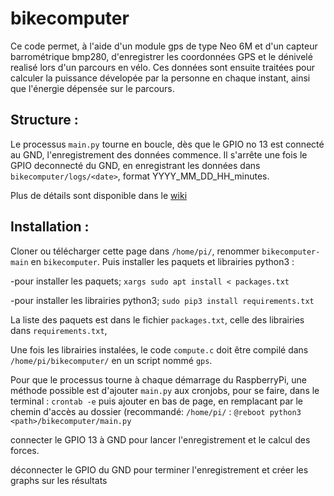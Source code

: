# bikecomputer
Ce code permet, à l'aide d'un module gps de type Neo 6M et d'un capteur barrométrique bmp280, d'enregistrer les coordonnées GPS et le dénivelé realisé lors d'un parcours en vélo. Ces données sont ensuite traitées pour calculer la puissance dévelopée par la personne en chaque instant, ainsi que l'énergie dépensée sur le parcours.

## Structure :
Le processus `main.py` tourne en boucle, dès que le GPIO no 13 est connecté au GND, l'enregistrement des données commence. Il s'arrête une fois le GPIO deconnecté du GND, en enregistrant les données dans `bikecomputer/logs/<date>`, format YYYY_MM_DD_HH_minutes. 

Plus de détails sont disponible dans le [wiki](https://github.com/Leowrin/bikecomputer/wiki#principe-g%C3%A9n%C3%A9ral)

## Installation :
Cloner ou télécharger cette page dans `/home/pi/`, renommer `bikecomputer-main` en `bikecomputer`. Puis installer les paquets et librairies python3 :

-pour installer les paquets; `xargs sudo apt install < packages.txt`

-pour installer les librairies python3; `sudo pip3 install requirements.txt`

La liste des paquets est dans le fichier `packages.txt`, celle des librairies dans `requirements.txt`,



Une fois les librairies instalées, le code `compute.c` doit être compilé dans `/home/pi/bikecomputer/` en un script nommé `gps`.

Pour que le processus tourne à chaque démarrage du RaspberryPi, une méthode possible est d'ajouter `main.py` aux cronjobs, pour se faire,
dans le terminal :
`crontab -e`
puis ajouter en bas de page, en remplacant <path> par le chemin d'accès au dossier (recommandé: `/home/pi/` :
`@reboot python3 <path>/bikecomputer/main.py`
  
  connecter le GPIO 13 à GND pour lancer l'enregistrement et le calcul des forces.
  
  déconnecter le GPIO du GND pour terminer l'enregistrement et créer les graphs sur les résultats




